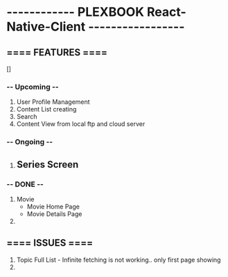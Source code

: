 # ------------ PLEXBOOK React-Native-Client -----------------

## ==== FEATURES ====

[]

### -- Upcoming --

1. User Profile Management
2. Content List creating
3. Search
4. Content View from local ftp and cloud server

### -- Ongoing --

1. ## Series Screen

### -- DONE --

1. Movie
   - Movie Home Page
   - Movie Details Page
2.

## ==== ISSUES ====

1. Topic Full List - Infinite fetching is not working.. only first page showing
2.
